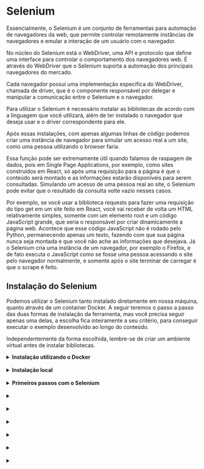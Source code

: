 # Selenium

Essencialmente, o Selenium é um conjunto de ferramentas para automação de navegadores da web, que permite controlar remotamente instâncias de navegadores e emular a interação de um usuário com o navegador.

No núcleo do Selenium está o WebDriver, uma API e protocolo que define uma interface para controlar o comportamento dos navegadores web. É através do WebDriver que o Selenium suporta a automação dos principais navegadores do mercado.

Cada navegador possui uma implementação específica do WebDriver, chamada de driver, que é o componente responsável por delegar e manipular a comunicação entre o Selenium e o navegador.

Para utilizar o Selenium é necessário instalar as bibliotecas de acordo com a linguagem que você utilizará, além de ter instalado o navegador que deseja usar e o driver correspondente para ele.

Após essas instalações, com apenas algumas linhas de código podemos criar uma instância de navegador para simular um acesso real a um site, como uma pessoa utilizando o browser faria.

Essa função pode ser extremamente útil quando falamos de raspagem de dados, pois em Single Page Applications, por exemplo, como sites construídos em React, só após uma requisição para a página é que o conteúdo será montado e as informações estarão disponíveis para serem consultadas. Simulando um acesso de uma pessoa real ao site, o Selenium pode evitar que o resultado da consulta volte vazio nesses casos.

Por exemplo, se você usar a biblioteca requests para fazer uma requisição do tipo get em um site feito em React, você vai receber de volta um HTML relativamente simples, somente com um elemento root e um código JavaScript grande, que seria o responsável por criar dinamicamente a página web. Acontece que esse código JavaScript não é rodado pelo Python, permanecendo apenas um texto, fazendo com que sua página nunca seja montada e que você não ache as informações que desejava. Já o Selenium cria uma instância de um navegador, por exemplo o Firefox, e de fato executa o JavaScript como se fosse uma pessoa acessando o site pelo navegador normalmente, e somente após o site terminar de carregar é que o scrape é feito.

## Instalação do Selenium

Podemos utilizar o Selenium tanto instalado diretamente em nossa máquina, quanto através de um container Docker. A seguir teremos o passo a passo das duas formas de instalação da ferramenta, mas você precisa seguir apenas uma delas, a escolha fica inteiramente a seu critério, para conseguir executar o exemplo desenvolvido ao longo do conteúdo.

Independentemente da forma escolhida, lembre-se de criar um ambiente virtual antes de instalar bibliotecas.

<details>
<summary><strong> Instalação utilizando o Docker </strong></summary>

Ao optar por essa instalação, é essencial ter o Docker instalado em seu computador. Para consultar como fazer a instalação você pode acessar este conteúdo.

A imagem que utilizaremos do Selenium é a selenium/standalone-firefox:

```bash
docker pull selenium/standalone-firefox:106.0
```

### Em computadores MacOS com o chip M1

A imagem Docker recomendada há pouco pode não funcionar corretamente em computadores MacOS com o chip M1. Se este for o caso da sua máquina, você pode utilizar a imagem seleniarm/standalone-firefox:

```bash
docker pull seleniarm/standalone-firefox:105.0
```

### Iniciando a imagem Docker

Para efetivamente começar a utilizar o Selenium, precisaremos inicializar a imagem Docker que baixamos anteriormente. Na documentação da imagem recomendada anteriormente às pessoas que utilizam Linux ou MacOS sem o novo processador M1, especificamente na seção Using your browser (no VNC client is needed), que permite a inspeção visual da atividade do container através do navegador, encontramos os comandos que utilizaremos a seguir.

Faremos uma única adaptação, que é acrescentar a flag --name para nomear o container e facilitar sua manipulação.

```bash
docker run -d -p 4444:4444 -p 7900:7900 --shm-size 2g --name firefox selenium/standalone-firefox:106.0
```

As flags utilizadas acima têm as seguintes finalidades:

* -d serve para rodar o container em segundo plano
* -p vincula uma porta do SO a outra porta dentro do container
* --shm-size aumenta o limite de quantidade de memória compartilhada com o container
* --name define qual vai ser o nome do container
* --platform (somente se utilizado) diz ao docker qual a plataforma deve ser usada

Pessoas que utilizam MacOS com o chip M1, podem consultar a documentação da imagem recomendada aqui. Neste caso, o comando a ser utilizado será levemente diferente do apresentado há pouco:

```bash
docker run -d --name firefox -p 4444:4444 -p 7900:7900 --shm-size 2g seleniarm/standalone-firefox:105.0
```

Acessando o navegador Firefox na porta 7900, poderemos conferir se o container está rodando corretamente. Conforme a documentação, será necessário apenas utilizar a senha secret para ter acesso ao container.

⚠️ Atenção: Caso aconteça de o container travar, basta que você o reinicie, com o comando:

```bash
docker restart firefox
```

</details>
</br>

<details>
<summary><strong> Instalação local </strong></summary>

Para fazer a instalação do Selenium diretamente em sua máquina, basta executar o comando a seguir em seu terminal:

```bash
pip3 install selenium
```

Neste exemplo, vamos utilizar a versão 4.6.0, que pode ser instalada com o seguinte comando:

```bash
pip3 install selenium==4.6.0
```

Como dito anteriormente, para utilizar a ferramenta é necessário também instalar o driver do browser que utilizaremos. Nesta parte da documentação (https://www.selenium.dev/documentation/webdriver/troubleshooting/errors/driver_location/) você encontra os links para os drivers dos principais browsers. Para este exemplo utilizaremos o Mozilla Firefox (especificamente na versão 106.0), que já vem instalado na maioria das distribuições Linux, mas a utilização de outros navegadores, como o Chrome, é bem similar.

Após escolher o browser que será utilizado, clique em Downloads, e depois do redirecionamento para a página do github com as opções do geckodriver, clique na versão compatível com o sistema operacional instalado em seu computador.

⚠️ Caso vá utilizar o Chrome, o link de Download redirecionará para uma página com diversas versões do driver. Neste caso, clique na opção compatível com a versão do navegador que você tem instalada e em seguida escolha a versão compatível com seu sistema operacional. Para consultar a versão do Chrome, basta ir em seu navegador, nos três pontinhos na parte superior direita da barra de tarefas, clicar em ‘Ajuda’ (help) e em seguida em ‘Sobre o Google Chrome’ (About Google Chrome).

⚠️ Caso esteja fazendo o download via linha de comando, você pode utilizar o utilitário wget. Para baixar o geckodriver-v0.32.0 para o Firefox, o comando é wget https://github.com/mozilla/geckodriver/releases/download/v0.32.0/geckodriver-v0.32.0-linux64.tar.gz (observe que esta é a versão para Linux). Para extrair o driver você pode utilizar utilitário tar. Outras versões do geckodriver para outros sistemas operacionais podem ser encontradas aqui. ⚠️ Atenção: é essencial que tanto o driver quanto o navegador estejam no path.**

Nas distros Linux e no MacOS, o próximo passo é extrair o arquivo baixado e movê-lo para o diretório ‘/usr/bin’. Para isso, abra no terminal o diretório onde está o arquivo recém baixado e utilize o comando:

```bash
sudo mv geckodriver /usr/bin
```

Caso você esteja em um ambiente virtual, o diretório bin do ambiente é adicionado ao path automaticamente, então você pode mover o binário para lá:

```bash
mv geckodriver .venv/bin/
```

Além disso, você pode simplesmente copiar e colar ou até mesmo arrastar e soltar o arquivo geckodriver dentro do diretório /bin em seu ambiente virtual.
</details>
</br>

<details>
<summary><strong> Primeiros passos com o Selenium </strong></summary>

Vamos criar um arquivo para fazer nossos primeiros experimentos com o Selenium! 🚀

👀 De olho na dica: é importante evitar utilizar os nomes das bibliotecas e ferramentas para nomear os arquivos.

⚠️ Para que o código do exemplo funcione, lembre-se que é necessário ter o Firefox instalado no seu computador.

Agora vamos colocar a mão na massa! Crie o seguinte arquivo:

selenium_example.py

```bash
# importação do webdriver, que é o que possibilita a implementação para todos
# os principais navegadores da web
from selenium import webdriver

# criação de uma instância de navegador utilizando o Firefox
firefox = webdriver.Firefox()

# requisições para essa instância criada utilizando o método `get`
response = firefox.get("https://www.python.org/")
```

Caso você esteja utilizando o Selenium com Docker, seu código inicial será um pouco diferente, pois precisamos passar algumas opções e utilizar o método remote para vincular nosso arquivo de código ao container rodando na porta 7700. Portanto, seu código inicial ficará assim:

selenium_example.py

```bash
# importação do webdriver, que é o que possibilita a implementação para todos
# os principais navegadores da web
from time import sleep
from selenium import webdriver

# Para usar o chrome ao invés do firefox trocamos FirefoxOptions por ChromeOptions
# Todavia, caso esteja utilizando o docker, atente-se ao container sendo utilizado.
options = webdriver.FirefoxOptions()
options.add_argument('--ignore-certificate-errors')
options.add_argument('--ignore-ssl-errors=yes')
options.add_argument('--start-maximized')

firefox = webdriver.Remote(command_executor="http://localhost:4444/wd/hub", options=options)

# requisições para essa instância criada utilizando o método `get`
response = firefox.get("https://www.python.org/")

# espera 10 segundos
sleep(10)

# encerra o navegador, importante quando usamos containers
firefox.quit()
```

Daqui para frente, utilizaremos como base o código em que a instalação foi feita diretamente na máquina, por isso tenha atenção nas linhas que trazem as options e a que faz a definição de firefox, pois elas não poderão ser removidas no caso de você estar utilizando Docker. O restante do código pode seguir as instruções dos próximos passos normalmente.

Executando o código acima, você verá que uma janela do navegador abrirá automagicamente no site solicitado. Se você reparar, um ícone aparece na barra de endereço do navegador e se você passar o mouse por cima verá a mensagem “Browser is under remote control (reason: Marionette)”.

Caso você esteja utilizando o Selenium com Docker, todas as ações executadas serão vistas na janela do Firefox no endereço http://localhost:7900.

⚠️ A partir deste momento, o ideal é que é você abra os endpoints dos exemplos e inspecione as páginas para entender como a página está estruturada e compreender melhor porque estamos pegando cada informação daquela maneira. Além de ajudar no aprendizado, isso é importante porque estamos utilizando páginas reais da web, que estão recebendo manutenção e atualizações constantes. Isso significa que um campo utilizado no exemplo e que existe na página hoje, pode não existir mais no site daqui a um mês. Trabalhando com web scraping, essa atenção é essencial! 😉

Você pode instruir o navegador a realizar diversas operações através do código. Para dar um exemplo e evidenciar o potencial do Selenium, com apenas três linhas conseguimos fazer com que logo após abrir o navegador, algo seja digitado no campo de pesquisa e o selenium pressione enter para efetivar a busca:

```bash
# from selenium import webdriver
from selenium.webdriver.common.keys import Keys # Importa teclas comuns

# firefox = webdriver.Firefox()

response = firefox.get("https://www.google.com.br/")

# pesquisa na instância aberta do navegador pela primeira ocorrência
# do nome 'q'
search_input = firefox.find_element("name", "q")

# escreve selenium dentro do campo de pesquisa
search_input.send_keys("selenium")

# pressiona enter para realizar a busca
search_input.send_keys(Keys.ENTER)
```

Partindo para a parte que nos interessa, a de web scraping, vamos juntar os conhecimentos da última aula ao que já vimos hoje e pegar algumas informações dos livros de uma página dedicada para treinar scraping.

O Selenium tem vários métodos públicos, como o find_element que usamos anteriormente e o find_elements (no plural), utilizados para localizar o primeiro elemento correspondente ao resultado do filtro ou todos os elementos que se encaixarem na busca, respectivamente.

Também podemos utilizar o By para especificar um elemento CSS ou XPATH que será buscado, para isso é necessário importá-lo via:

```bash
from selenium.webdriver.common.by import By
```

Nesse caso, devemos passar dois parâmetros: o primeiro parâmetro define o que você irá buscar e o segundo o filtro da nossa pesquisa. Abaixo temos duas opções no que diz respeito ao que estamos buscando, uma delas utilizando o By e a outra no formato previamente utilizado (quando buscamos pelo campo de nome q no exemplo acima).

```bash
Com o By	            Sem o By
By.ID	                “id”
By.NAME	                “name”
By.XPATH	            “xpath”
By.LINK_TEXT	        “link text”
By.PARTIAL_LINK_TEXT	“partial link text”
By.TAG_NAME         	“tag name”
By.CLASS_NAME	        “class name”
By.CSS_SELECTOR	        “css selector”
```

Assim como quando utilizamos a lib requests, inspecionar a página que queremos raspar é imprescindível para entendermos a estrutura de como a página foi montada e quais elementos devemos selecionar para buscar as informações que queremos.

scrape_selenium.py

```bash
from selenium import webdriver

# Importa o By
from selenium.webdriver.common.by import By

firefox = webdriver.Firefox()

firefox.get("https://books.toscrape.com/")


# Define a função que fará o scrape da URL recebida
def scrape(url):
    firefox.get(url)

    # Itera entre os elementos com essa classe
    for book in firefox.find_elements(By.CLASS_NAME, "product_pod"):
        # Cria dict vazio para guardar os elementos capturados
        new_item = {}

        # Cria uma chave 'title' no dict que vai receber o resultado da busca
        # O título está em uma tag anchor que está dentro de uma tag 'H3'
        new_item["title"] = (
            book.find_element(By.TAG_NAME, "h3")
            .find_element(By.TAG_NAME, "a")
            .get_attribute("innerHTML")
        )

        # O preço do book está em um elemento da classe 'price_color'
        new_item["price"] = book.find_element(
            By.CLASS_NAME, "price_color"
        ).get_attribute("innerHTML")

        # O link está dentro de um atributo 'href'
        new_item["link"] = (
            book.find_element(By.CLASS_NAME, "image_container")
            .find_element(By.TAG_NAME, "a")
            .get_attribute("href")
        )

        print(new_item)


scrape("https://books.toscrape.com/")
```

Utilizamos bastante no código acima o método get_attribute. A razão disso é que com o Selenium, o elemento retornado depois da busca pelo atributo CSS será do tipo webdriver e não texto. É justamente para fazer essa conversão que utilizamos esse método especificando o atributo ‘innerHTML’ ou ‘href’, por exemplo.

Também utilizamos o método find_element encadeado para procurar um elemento dentro de outro elemento, como fizemos para pegar o link, por exemplo, que era um elemento âncora dentro de uma div.

Certo, mas até agora só pegamos informações dos livros da primeira página do site, como fazemos para pegar todos os livros, até a última página? 🤔

1. Primeiro precisamos organizar nosso código e determinar que o retorno da função scrape salve o resultado da raspagem em uma lista.
2. Em seguida, temos que criar uma nova lista para abrigar os dados de uma página;
3. Depois devemos acessar o botão para ir para a próxima página e lá refazer o processo de salvar todas as informações solicitadas, repetindo esse mecanismo até todas as páginas serem percorridas.

Vamos ver como fazer isso com Selenium?

```bash
# from selenium import webdriver

# from selenium.webdriver.common.by import By


# firefox = webdriver.Firefox()


# def scrape(url):
#     firefox.get(url)

    books = []

#     for book in firefox.find_elements(By.CLASS_NAME, "product_pod"):
#         new_item = {}

#         new_item["title"] = (
#             book.find_element(By.TAG_NAME, "h3")
#             .find_element(By.TAG_NAME, "a")
#             .get_attribute("innerHTML")
#         )

#         new_item["price"] = book.find_element(
#             By.CLASS_NAME, "price_color"
#         ).get_attribute("innerHTML")

#         new_item["link"] = (
#             book.find_element(By.CLASS_NAME, "image_container")
#             .find_element(By.TAG_NAME, "a")
#             .get_attribute("href")
#         )

        books.append(new_item)
    return books

firefox.get("https://books.toscrape.com/")

all_books = []
url2request = "https://books.toscrape.com/"

# Cria uma variável com o seletor que captura o link do botão de passar para
# a próxima página
next_page_link = (
    firefox.find_element(By.CLASS_NAME, "next")
    .get_attribute("innerHTML")
)

# Enquanto este botão de 'next' existir na página ele irá iterar
while next_page_link:

    # Usa o método extend para colocar todos os elementos de uma lista dentro
    # de outra
    all_books.extend(scrape(url2request))
    url2request = (
        firefox.find_element(By.CLASS_NAME, "next")
        .find_element(By.TAG_NAME, "a")
        .get_attribute("href")
    )

print(all_books)
```

Como há muitas páginas a serem percorridas, é normal que a execução deste código leve alguns minutos. 😉

Observando o navegador aberto com a execução do código, você verá que ele abriu na página solicitada e em seguida começou a percorrer as páginas do site, o que indica que tudo está correndo bem. Contudo, pouco antes de finalizar, já na última página, no terminal aparece uma exceção do Selenium chamada ‘NoSuchElementException’.

Pela mensagem fica mais fácil de entender o que deu errado. Ao entrar na última página, ele fez a raspagem de todas as informações pedidas, porém o passo seguinte foi impossível de executar já que precisava achar o botão ‘next’ para alterar o link na variável url2request. A forma mais simples de resolver este erro é importar a exceção do Selenium e tratá-la com um try, de forma que ao ocorrer esta situação o loop seja quebrado.

```bash
# from selenium import webdriver

# from selenium.webdriver.common.by import By

# from selenium.common.exceptions import NoSuchElementException

# firefox = webdriver.Firefox()


# def scrape(url):
#     firefox.get(url)

#     books = []

#     for book in firefox.find_elements(By.CLASS_NAME, "product_pod"):
#         new_item = {}

#         new_item["title"] = (
#             book.find_element(By.TAG_NAME, "h3")
#             .find_element(By.TAG_NAME, "a")
#             .get_attribute("innerHTML")
#         )

#         new_item["price"] = book.find_element(
#             By.CLASS_NAME, "price_color"
#         ).get_attribute("innerHTML")

#         new_item["link"] = (
#             book.find_element(By.CLASS_NAME, "image_container")
#             .find_element(By.TAG_NAME, "a")
#             .get_attribute("href")
#         )

#         books.append(new_item)
#     return books


# firefox.get("https://books.toscrape.com/")

# all_books = []
# url2request = "https://books.toscrape.com/"

# next_page_link = (
#     firefox.find_element(By.CLASS_NAME, "next")
#     .get_attribute("innerHTML")
# )

# while next_page_link:

#     all_books.extend(scrape(url2request))
    try:
        url2request = (
            firefox.find_element(By.CLASS_NAME, 'next')
            .find_element(By.TAG_NAME, 'a').get_attribute('href')
        )
    except NoSuchElementException:
        print("exception handled")
        break

# print(all_books)
```

Agora sim, após uma eternidade percorrer todas as páginas do site temos as informações que queremos de todos os 1000 livros lá existentes! 🥳

Antes de partirmos para a próxima ferramenta que veremos hoje, aqui vai uma última dica: é muito legal ver o navegador abrir e executar os comandos que definimos, porém quando não precisamos ou não queremos ver essa execução, podemos evitá-la utilizando as options. Basta importá-las do webdriver, adicionar um novo argumento com a opção que deseja e depois passá-la como parâmetro para a instância de navegador criada.

```bash
from selenium import webdriver
# Importa a classe 'Options' do browser
from selenium.webdriver.firefox.options import Options


firefox = webdriver.Firefox()

# Instancia um objeto da classe 'Options'
options = Options()
# Adiciona um argumento passando o parâmetro '--headless'
options.add_argument('--headless')

# Define que a instância do navegador deve usar as options definidas
firefox = webdriver.Firefox(options=options)

# firefox.get('https://books.toscrape.com/')

# ...
```

💡 Caso queira explorar outras possibilidades oferecidas pelas options, você pode consultar este link da documentação. Ele redireciona para as opções disponíveis para o Firefox, mas na mesma página você encontra menus para consultar sobre outros navegadores.
</details>
</br>

<details>
<summary><strong>  </strong></summary>


```bash
```

```bash
```

```bash
```

</details>
</br>

<details>
<summary><strong>  </strong></summary>


```bash
```

```bash
```

```bash
```

</details>
</br>

<details>
<summary><strong>  </strong></summary>


```bash
```

```bash
```

```bash
```

</details>
</br>

<details>
<summary><strong>  </strong></summary>


```bash
```

```bash
```

```bash
```

</details>
</br>

<details>
<summary><strong>  </strong></summary>


```bash
```

```bash
```

```bash
```

</details>
</br>

<details>
<summary><strong>  </strong></summary>


```bash
```

```bash
```

```bash
```

</details>
</br>